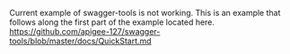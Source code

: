 Current example of swagger-tools is not working. This is an example that follows along the first part of the example located here. https://github.com/apigee-127/swagger-tools/blob/master/docs/QuickStart.md
